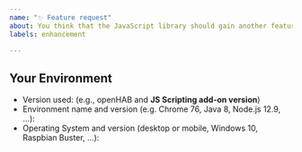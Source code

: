 ```yaml
---
name: "✨ Feature request"
about: You think that the JavaScript library should gain another feature
labels: enhancement

---
```


<!-- Provide a general summary of the feature request in the *Title* above -->
<!-- If the feature request is related to an add-on, please include its short name in -->
<!-- square brackets in the title - Example: "[astro] My feature request..." -->

<!-- Important: Please contact the openHAB community forum for questions or -->
<!-- for configuration and usage guidance: https://community.openhab.org -->

## Your Environment
<!-- Include as many relevant details about the environment when applicable -->
* Version used: (e.g., openHAB and **JS Scripting add-on version**)
* Environment name and version (e.g. Chrome 76, Java 8, Node.js 12.9, ...):
* Operating System and version (desktop or mobile, Windows 10, Raspbian Buster, ...):
